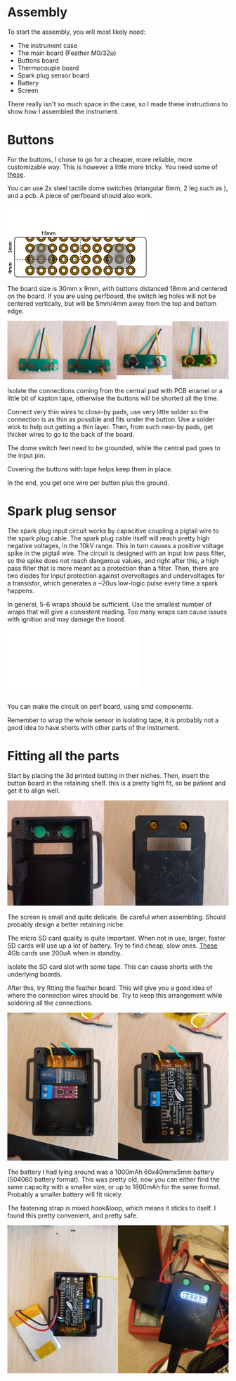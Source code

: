 # Assembly

To start the assembly, you will most likely need:

- The instrument case
- The main board (Feather M0/32u)
- Buttons board
- Thermocouple board
- Spark plug sensor board
- Battery
- Screen

There really isn't so much space in the case, so I made these instructions to show how I assembled the instrument.


# Buttons
For the buttons, I chose to go for a cheaper, more reliable, more customizable way. This is however a little more tricky.
You need some of [these](https://www.aliexpress.com/item/32668884101.html).

You can use 2x steel tactile dome switches (triangular 6mm, 2 leg such as ), and a pcb. A piece of perfboard should also work.

![image of perf buttons](buttons_perf.png)

The board size is 30mm x 9mm, with buttons distanced 18mm and centered on the board. If you are using perfboard, the switch leg holes will not be centered vertically, but will be 5mm/4mm away from the top and bottom edge.

![button assembly](buttons.jpg)

Isolate the connections coming from the central pad with PCB enamel or a little bit of kapton tape, otherwise the buttons will be shorted all the time.

Connect very thin wires to close-by pads, use very little solder so the connection is as thin as possible and fits under the button. Use a solder wick to help out getting a thin layer.
Then, from such near-by pads, get thicker wires to go to the back of the board.

The dome switch feet need to be grounded, while the central pad goes to the input pin.

Covering the buttons with tape helps keep them in place.

In the end, you get one wire per button plus the ground.


# Spark plug sensor
The spark plug input circuit works by capacitive coupling a pigtail wire to the spark plug cable. The spark plug cable itself will reach pretty high negative voltages, in the 10kV range. This in turn causes a positive voltage spike in the pigtail wire. The circuit is designed with an input low pass filter, so the spike does not reach dangerous values, and right after this, a high pass filter that is more meant as a protection than a filter. Then, there are two diodes for input protection against overvoltages and undervoltages for a transistor, which generates a ~20us low-logic pulse every time a spark happens.

In general, 5-6 wraps should be sufficient. Use the smallest number of wraps that will give a consistent reading. Too many wraps can cause issues with ignition and may damage the board.

![spark plug sensor schematic](/hardware/spark_input.pdf)

You can make the circuit on perf board, using smd components.

Remember to wrap the whole sensor in isolating tape, it is probably not a good idea to have shorts with other parts of the instrument.

# Fitting all the parts

Start by placing the 3d printed butting in their niches. Then, insert the button board in the retaining shelf. this is a pretty tight fit, so be patient and get it to align well.

![fitting buttons](button_assembly.jpg)

The screen is small and quite delicate. Be careful when assembling. Should probably design a better retaining niche.

The micro SD card quality is quite important. When not in use, larger, faster SD cards will use up a lot of battery. Try to find cheap, slow ones. [These](https://www.ebay.it/itm/303426113204?ssPageName=STRK%3AMEBIDX%3AIT&_trksid=p2060353.m2749.l2649) 4Gb cards use 200uA when in standby.

Isolate the SD card slot with some tape. This can cause shorts with the underlying boards.

After this, try fitting the feather board. This will give you a good idea of where the connection wires should be. Try to keep this arrangement while soldering all the connections.

![fitting feather](placement.png)

The battery I had lying around was a 1000mAh 60x40mmx5mm battery (504060 battery format). This was pretty old, now you can either find the same capacity with a smaller size, or up to 1800mAh for the same format. Probably a smaller battery will fit nicely.

The fastening strap is mixed hook&loop, which means it sticks to itself. I found this pretty convenient, and pretty safe.

![functioning](final.png)
